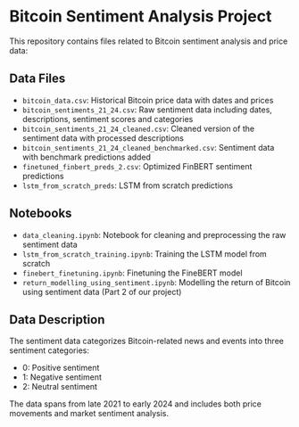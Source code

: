 # Bitcoin Sentiment Analysis Project

This repository contains files related to Bitcoin sentiment analysis and price data:

## Data Files

- `bitcoin_data.csv`: Historical Bitcoin price data with dates and prices
- `bitcoin_sentiments_21_24.csv`: Raw sentiment data including dates, descriptions, sentiment scores and categories
- `bitcoin_sentiments_21_24_cleaned.csv`: Cleaned version of the sentiment data with processed descriptions
- `bitcoin_sentiments_21_24_cleaned_benchmarked.csv`: Sentiment data with benchmark predictions added
- `finetuned_finbert_preds_2.csv`: Optimized FinBERT sentiment predictions 
- `lstm_from_scratch_preds`: LSTM from scratch predictions


## Notebooks

- `data_cleaning.ipynb`: Notebook for cleaning and preprocessing the raw sentiment data
- `lstm_from_scratch_training.ipynb`: Training the LSTM model from scratch
- `finebert_finetuning.ipynb`: Finetuning the FineBERT model
- `return_modelling_using_sentiment.ipynb`: Modelling the return of Bitcoin using sentiment data (Part 2 of our project)

## Data Description

The sentiment data categorizes Bitcoin-related news and events into three sentiment categories:
- 0: Positive sentiment
- 1: Negative sentiment  
- 2: Neutral sentiment

The data spans from late 2021 to early 2024 and includes both price movements and market sentiment analysis.

